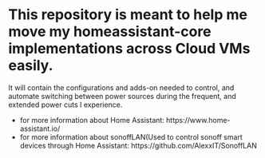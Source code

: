 <h1>This repository is meant to help me move my homeassistant-core implementations across Cloud VMs easily.</h1>
<a></a>It will contain the configurations and adds-on needed to control, and automate switching between power sources during the frequent,
and extended power cuts I experience.</a>
<ul>
  <li> for more information about Home Assistant: https://www.home-assistant.io/</li>
  <li>for more information about sonoffLAN(Used to control sonoff smart devices through Home Assistant: https://github.com/AlexxIT/SonoffLAN</li>
</ul>
